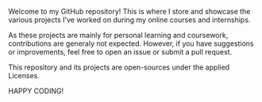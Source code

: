   Welcome to my GitHub repository! This is where I store and showcase the various projects I've worked on during my online courses and internships.
  
  As these projects are mainly for personal learning and coursework, contributions are generaly not expected. However, if you have suggestions or improvements, 
feel free to open an issue or submit a pull request.

  This repository and its projects are open-sources under the applied Licenses.

  HAPPY CODING!

